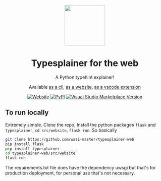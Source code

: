 <div align="center">
<img src="https://i.imgur.com/5IFkzIf.png" width="128px">
<h1>Typesplainer for the web</h1>
 A Python typehint explainer!

Available [as a cli](https://pypi.org/project/typesplainer), [as a website](https://typesplainer.herokuapp.com), [as a vscode extension](https://marketplace.visualstudio.com/items?itemName=WasiMaster.typesplainer)

[![Website](https://img.shields.io/website?url=https%3A%2F%2Ftypesplainer.herokuapp.com)](https://typesplainer.herokuapp.com) [![PyPI](https://img.shields.io/pypi/v/typesplainer?label=cli)](https://pypi.org/project/typesplainer) [![Visual Studio Marketplace Version](https://img.shields.io/visual-studio-marketplace/v/WasiMaster.typesplainer?label=vscode)](https://marketplace.visualstudio.com/items?itemName=WasiMaster.typesplainer)
</div>

## To run locally

Extremely simple. Clone the repo, Install the python packages `flask` and `typesplainer`, `cd src/website`, `flask run`. So basically
```sh
git clone https://github.com/wasi-master/typesplainer-web
pip install flask
pip install typesplainer
cd typesplainer-web/src/website
flask run
```
The requirements.txt file does have the dependency uwsgi but that's for production deployment, for personal use that's not necessary.
